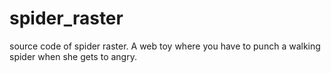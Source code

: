 # spider_raster

source code of spider raster. A web toy where you have to punch a walking spider when she gets to angry.
